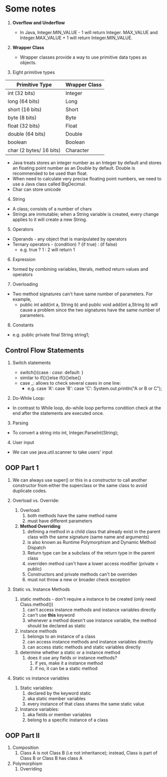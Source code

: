 # Some notes

1. **Overflow and Underflow**
    * In Java, Integer.MIN_VALUE - 1 will return Integer. MAX_VALUE and Integer.MAX_VALUE + 1 will return Integer.MIN_VALUE.
2.  **Wrapper Class**
    * Wrapper classes provide a way to use primitive data types as objects.

3. Eight primitive types

| Primitive Type | Wrapper Class |
| ------- | ----------- |
| int (32 bits)| Integer |
| long (64 bits)| Long |
| short (16 bits)| Short|
| byte (8 bits)| Byte|
| float (32 bits)| Float|
| double (64 bits)| Double|
| boolean | Boolean| 
| char (2 bytes/ 16 bits)| Character |

* Java treats stores an integer number as an Integer by default and stores an floating point number as an Double by default. Double is recommended to be used than float.
* When need to calculate very precise floating point numbers, we need to use a Java class called BigDecimal.
* Char can store unicode
    
        
4. String
* A class; consists of a number of chars
* Strings are immutable; when a String variable is created, every change applies to it will create a new String.

5. Operators
* Operands - any object that is manipulated by operators
* Ternary operators - (condition) ? (if true) : (if false) 
    * e.g. true ? 1 : 2 will return 1

6. Expression
* formed by combining variables, literals, method return values and operators

7. Overloading
* Two method signatures can't have same number of parameters. For example,
	* public int add(int a, String b) and public void add(int a,String b) will cause a problem since the two signatures have the same number of parameters.

8. Constants
* e.g. public private final String string1;

## Control Flow Statements
1. Switch statements
	* switch(){case _: case_: default: }
	* similar to if(){}else if(){}else{}
	* case _: allows to check several cases in one line:
		* e.g. case 'A': case 'B': case 'C': System.out.println("A or B or C");
		
2. Do-While Loop:
* In contrast to While loop, do-while loop performs condition check at the end after the statements are executed once.

3. Parsing
* To convert a string into int, Integer.ParseInt(String);

4. User input
* We can use java.util.scanner to take users' input

## OOP Part 1
1. We can always use super() or this in a constructor to call another constructor from either the superclass or the same class to avoid duplicate codes.
2. Overload vs. Override:
	1. Overload:
		1. both methods have the same method name
		2. must have different parameters	
	2. **Method Overriding**
		1. defining a method in a child class that already exist in the parent class with the same signature (same name and arguments)
		2.  is also known as Runtime Polymorphism and Dynamic Method Dispatch 
		3. Return type can be a subclass of the return type in the parent class
		4. overriden method can't have a lower access modifier (private < public)
		5. Constructors and private methods can't be overriden
		6. must not throw a new or broader check exception
3. Static vs. Instance Methods
	1. static methods - don't require a instance to be created (only need Class.method())
		1. can't access instance methods and instance variables directly
		2. can't use **this** keyword
		3. whenever a method doesn't use instance variable, the method should be declared as static
	2. instance methods 
		1. belongs to an instance of a class
		2. can access instance methods and instance variables directly
		3. can access static methods and static variables directly
	3. determine whether a static or a instance method
		1. does it use any fields or instance methods?
			1. if yes, make it a instance method
			2. if no, it can be a static method

4. Static vs instance variables
	1. Static variables:
		1. declared by the keyword static
		2. aka static member variables
		3. every instance of that class shares the same static value
	2. Instance variables:
		1. aka fields or member variables
		2. belong to a specific instance of a class

## OOP Part II
1. Composition
	1. Class A is not Class B (i.e not inheritance); instead, Class is part of Class B or Class B has class A
2.  Polymorphism
	1. Overriding
	
		